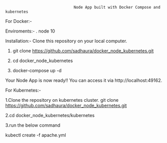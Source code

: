                                   Node App built with Docker Compose and kubernetes

For Docker:-

Enviroments:-
. node 10


Installation:-
Clone this repository on your local computer. 


1. git clone https://github.com/sadhaura/docker_node_kubernetes.git
2. cd docker_node_kubernetes

3. docker-compose up -d

Your Node App is now ready!! You can access it via http://localhost:49162.

For Kubernetes:-

1.Clone the repository on kubernetes cluster.
git clone https://github.com/sadhaura/docker_node_kubernetes.git

2.cd docker_node_kubernetes/kubernetes

3.run the below command

kubectl create -f apache.yml



